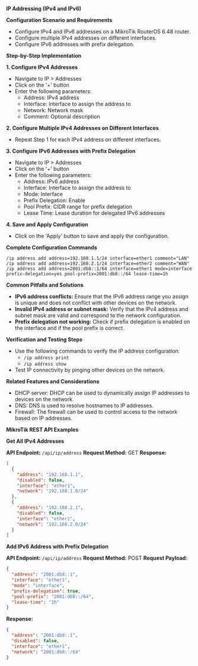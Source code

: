 **IP Addressing (IPv4 and IPv6)**

**Configuration Scenario and Requirements**

- Configure IPv4 and IPv6 addresses on a MikroTik RouterOS 6.48 router.
- Configure multiple IPv4 addresses on different interfaces.
- Configure IPv6 addresses with prefix delegation.

**Step-by-Step Implementation**

**1. Configure IPv4 Addresses**

- Navigate to IP > Addresses
- Click on the '+' button
- Enter the following parameters:
    - Address: IPv4 address
    - Interface: Interface to assign the address to
    - Network: Network mask
    - Comment: Optional description

**2. Configure Multiple IPv4 Addresses on Different Interfaces**

- Repeat Step 1 for each IPv4 address on different interfaces.

**3. Configure IPv6 Addresses with Prefix Delegation**

- Navigate to IP > Addresses
- Click on the '+' button
- Enter the following parameters:
    - Address: IPv6 address
    - Interface: Interface to assign the address to
    - Mode: Interface
    - Prefix Delegation: Enable
    - Pool Prefix: CIDR range for prefix delegation
    - Lease Time: Lease duration for delegated IPv6 addresses

**4. Save and Apply Configuration**

- Click on the 'Apply' button to save and apply the configuration.

**Complete Configuration Commands**

```
/ip address add address=192.168.1.1/24 interface=ether1 comment="LAN"
/ip address add address=192.168.2.1/24 interface=ether2 comment="WAN"
/ip address add address=2001:db8::1/64 interface=ether1 mode=interface prefix-delegation=yes pool-prefix=2001:db8::/64 lease-time=1h
```

**Common Pitfalls and Solutions**

- **IPv6 address conflicts:** Ensure that the IPv6 address range you assign is unique and does not conflict with other devices on the network.
- **Invalid IPv4 address or subnet mask:** Verify that the IPv4 address and subnet mask are valid and correspond to the network configuration.
- **Prefix delegation not working:** Check if prefix delegation is enabled on the interface and if the pool prefix is correct.

**Verification and Testing Steps**

- Use the following commands to verify the IP address configuration:
    - `/ip address print`
    - `/ip address show`
- Test IP connectivity by pinging other devices on the network.

**Related Features and Considerations**

- DHCP server: DHCP can be used to dynamically assign IP addresses to devices on the network.
- DNS: DNS is used to resolve hostnames to IP addresses.
- Firewall: The firewall can be used to control access to the network based on IP addresses.

**MikroTik REST API Examples**

**Get All IPv4 Addresses**

**API Endpoint:** `/api/ip/address`
**Request Method:** GET
**Response:**

```json
[
  {
    "address": "192.168.1.1",
    "disabled": false,
    "interface": "ether1",
    "network": "192.168.1.0/24"
  },
  {
    "address": "192.168.2.1",
    "disabled": false,
    "interface": "ether2",
    "network": "192.168.2.0/24"
  }
]
```

**Add IPv6 Address with Prefix Delegation**

**API Endpoint:** `/api/ip/address`
**Request Method:** POST
**Request Payload:**

```json
{
  "address": "2001:db8::1",
  "interface": "ether1",
  "mode": "interface",
  "prefix-delegation": true,
  "pool-prefix": "2001:db8::/64",
  "lease-time": "1h"
}
```

**Response:**

```json
{
  "address": "2001:db8::1",
  "disabled": false,
  "interface": "ether1",
  "network": "2001:db8::/64"
}
```